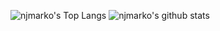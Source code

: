 ![njmarko's Top Langs](https://github-readme-stats.vercel.app/api/top-langs/?username=njmarko&langs_count=10&layout=compact&hide=html,css,c,javascript&hide_border=1&role=OWNER,ORGANIZATION_MEMBER,COLLABORATOR)
![njmarko's github stats](https://github-readme-stats.vercel.app/api?username=njmarko&include_all_commits=true&show_icons=true&hide_border=true&role=OWNER,ORGANIZATION_MEMBER,COLLABORATOR)

<!--
**njmarko/njmarko** is a ✨ _special_ ✨ repository because its `README.md` (this file) appears on your GitHub profile.

Here are some ideas to get you started:

- 🔭 I’m currently working on ...
- 🌱 I’m currently learning ...
- 👯 I’m looking to collaborate on ...
- 🤔 I’m looking for help with ...
- 💬 Ask me about ...
- 📫 How to reach me: ...
- 😄 Pronouns: ...
- ⚡ Fun fact: ...
-->
